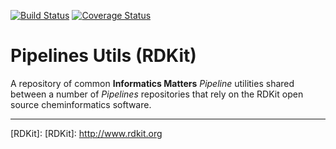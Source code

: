 [![Build Status](https://travis-ci.org/InformaticsMatters/pipelines-utils-rdkit.svg?branch=master)](https://travis-ci.org/InformaticsMatters/pipelines-utils-rdkit)
[![Coverage Status](https://coveralls.io/repos/github/InformaticsMatters/pipelines-utils-rdkit/badge.svg?branch=master)](https://coveralls.io/github/InformaticsMatters/pipelines-utils-rdkit?branch=master)

# Pipelines Utils (RDKit)
A repository of common **Informatics Matters** _Pipeline_ utilities shared
between a number of _Pipelines_ repositories that rely on the RDKit
open source cheminformatics software.

---

[RDKit]: [RDKit]: http://www.rdkit.org
